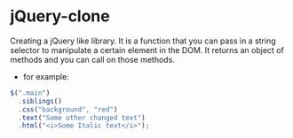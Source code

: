 # jQuery-clone
Creating a jQuery like library. It is a function that you can pass in a string selector to manipulate a certain element in the DOM. It returns an object of methods and you can call on those methods.

* for example: 
``` javascript
$(".main")
  .siblings()
  .css("background", "red")
  .text("Some other changed text")
  .html("<i>Some Italic text</i>");
```
